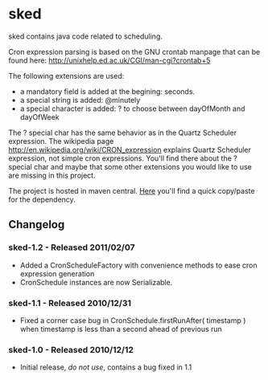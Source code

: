 sked
====

sked contains java code related to scheduling.

Cron expression parsing is based on the GNU crontab manpage that can be found
here: http://unixhelp.ed.ac.uk/CGI/man-cgi?crontab+5
 
The following extensions are used:

- a mandatory field is added at the begining: seconds.
- a special string is added: @minutely
- a special character is added: ? to choose between dayOfMonth and dayOfWeek

The ? special char has the same behavior as in the Quartz Scheduler expression.
The wikipedia page http://en.wikipedia.org/wiki/CRON_expression explains Quartz
Scheduler expression, not simple cron expressions. You'll find there about the ?
special char and maybe that some other extensions you would like to use are missing
in this project.

The project is hosted in maven central.
[Here](https://repository.sonatype.org/index.html#nexus-search;quick~sked) you'll find a quick copy/paste for the dependency.


Changelog
---------

### sked-1.2 - Released 2011/02/07

- Added a CronScheduleFactory with convenience methods to ease cron expression generation
- CronSchedule instances are now Serializable.

### sked-1.1 - Released 2010/12/31

- Fixed a corner case bug in CronSchedule.firstRunAfter( timestamp ) when timestamp is less than a second ahead of previous run

### sked-1.0 - Released 2010/12/12

- Initial release, *do not use*, contains a bug fixed in 1.1

